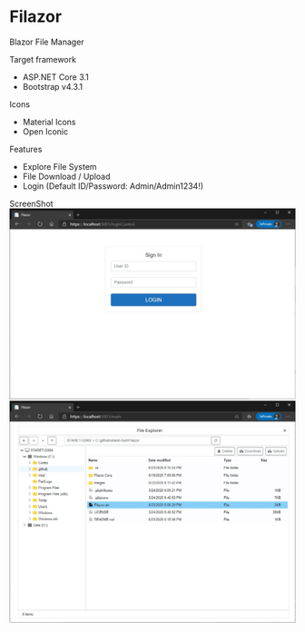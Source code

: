 # Filazor
Blazor File Manager

Target framework
- ASP.NET Core 3.1
- Bootstrap v4.3.1

Icons
- Material Icons
- Open Iconic

Features
- Explore File System
- File Download / Upload
- Login (Default ID/Password: Admin/Admin1234!)

ScreenShot
![ScreenShot](./Images/ScreenShot-062320.jpg)
![ScreenShot](./Images/ScreenShot-062520.jpg)
